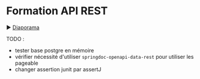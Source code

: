 # Formation API REST

:arrow_forward: [Diaporama](https://gaetan-varlet.github.io/formation-api-rest/)

TODO :
- tester base postgre en mémoire
- vérifier nécessité d'utiliser `springdoc-openapi-data-rest` pour utiliser les pageable
- changer assertion junit par assertJ
